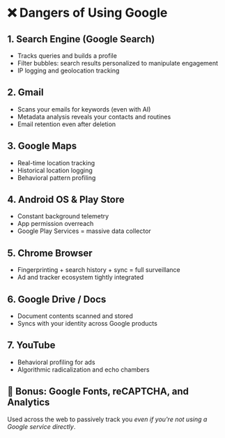 # ❌ Dangers of Using Google

## 1. Search Engine (Google Search)
- Tracks queries and builds a profile
- Filter bubbles: search results personalized to manipulate engagement
- IP logging and geolocation tracking

## 2. Gmail
- Scans your emails for keywords (even with AI)
- Metadata analysis reveals your contacts and routines
- Email retention even after deletion

## 3. Google Maps
- Real-time location tracking
- Historical location logging
- Behavioral pattern profiling

## 4. Android OS & Play Store
- Constant background telemetry
- App permission overreach
- Google Play Services = massive data collector

## 5. Chrome Browser
- Fingerprinting + search history + sync = full surveillance
- Ad and tracker ecosystem tightly integrated

## 6. Google Drive / Docs
- Document contents scanned and stored
- Syncs with your identity across Google products

## 7. YouTube
- Behavioral profiling for ads
- Algorithmic radicalization and echo chambers

## 📎 Bonus: Google Fonts, reCAPTCHA, and Analytics
Used across the web to passively track you *even if you're not using a Google service directly*.
